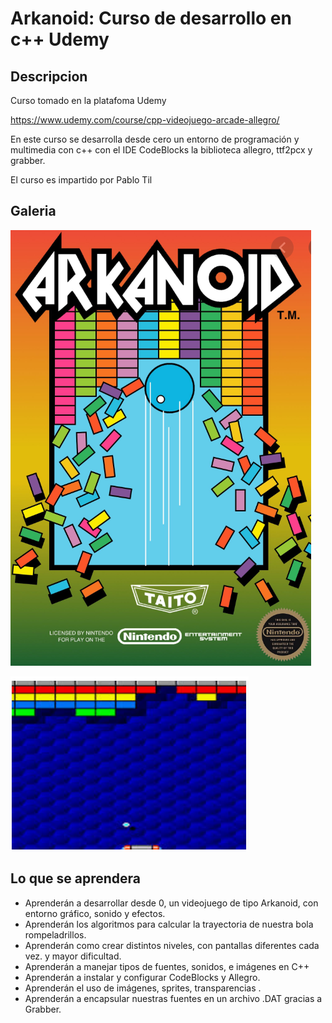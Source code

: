 
# Arkanoid: Curso de desarrollo en c++ Udemy

## Descripcion 

Curso tomado en la platafoma Udemy

https://www.udemy.com/course/cpp-videojuego-arcade-allegro/

En este curso se desarrolla desde cero un entorno de programación y multimedia
con c++ con el IDE CodeBlocks la biblioteca allegro, ttf2pcx y grabber.

El curso es impartido por Pablo Til

## Galeria

![Arkanoid.png](ImagenesRepo/Arkanoid.png)

![Arkanoid2.png](ImagenesRepo/Arkanoid2.png)

## Lo que se aprendera 

- Aprenderán a desarrollar desde 0, un videojuego de tipo Arkanoid, con entorno gráfico, sonido y efectos.
- Aprenderán los algoritmos para calcular la trayectoria de nuestra bola rompeladrillos.
- Aprenderán como crear distintos niveles, con pantallas diferentes cada vez. y mayor dificultad.
- Aprenderán a manejar tipos de fuentes, sonidos, e imágenes en C++
- Aprenderán a instalar y configurar CodeBlocks y Allegro.
- Aprenderán el uso de imágenes, sprites, transparencias .
- Aprenderán a encapsular nuestras fuentes en un archivo .DAT gracias a Grabber.
